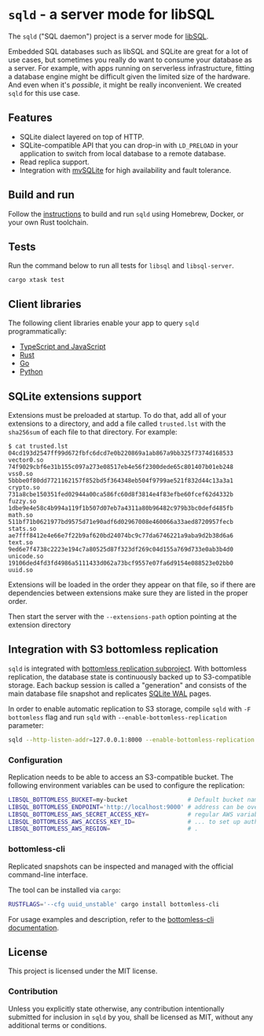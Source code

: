# `sqld` - a server mode for libSQL

The `sqld` ("SQL daemon") project is a server mode for
[libSQL](https://github.com/libsql/libsql/).

Embedded SQL databases such as libSQL and SQLite are great for a lot of use
cases, but sometimes you really do want to consume your database as a server.
For example, with apps running on serverless infrastructure, fitting a database
engine might be difficult given the limited size of the hardware. And even when
it's _possible_, it might be really inconvenient. We created `sqld` for this use
case.

## Features

* SQLite dialect layered on top of HTTP.
* SQLite-compatible API that you can drop-in with `LD_PRELOAD` in your
  application to switch from local database to a remote database.
* Read replica support.
* Integration with [mvSQLite](https://github.com/losfair/mvsqlite) for high
  availability and fault tolerance.

## Build and run

Follow the [instructions](../docs/BUILD-RUN.md) to build and run `sqld`
using Homebrew, Docker, or your own Rust toolchain.

## Tests

Run the command below to run all tests for `libsql` and `libsql-server`.

```
cargo xtask test
```

## Client libraries

The following client libraries enable your app to query `sqld` programmatically:

* [TypeScript and JavaScript](https://github.com/libsql/libsql-client-ts)
* [Rust](https://github.com/libsql/libsql-client-rs)
* [Go](https://github.com/libsql/libsql-client-go)
* [Python](https://github.com/libsql/libsql-client-py)

## SQLite extensions support

Extensions must be preloaded at startup. To do that, add all of your extensions
to a directory, and add a file called `trusted.lst` with the `sha256sum` of each
file to that directory. For example:

```console
$ cat trusted.lst
04cd193d2547ff99d672fbfc6dcd7e0b220869a1ab867a9bb325f7374d168533  vector0.so
74f9029cbf6e31b155c097a273e08517eb4e56f2300dede65c801407b01eb248  vss0.so
5bbbe0f80dd7721162157f852bd5f364348eb504f9799ae521f832d44c13a3a1  crypto.so
731a8cbe150351fed02944a00ca586fc60d8f3814e4f83efbe60fcef62d4332b  fuzzy.so
1dbe9e4e58c4b994a119f1b507d07eb7a4311a80b96482c979b3bc0defd485fb  math.so
511bf71b0621977bd9575d71e90adf6d02967008e460066a33aed8720957fecb  stats.so
ae7fff8412e4e66e7f22b9af620bd24074bc9c77da6746221a9aba9d2b38d6a6  text.so
9ed6e7f4738c2223e194c7a80525d87f323df269c04d155a769d733e0ab3b4d0  unicode.so
19106ded4fd3fd4986a5111433d062a73bcf9557e07fa6d9154e088523e02bb0  uuid.so
```

Extensions will be loaded in the order they appear on that file, so if there are
dependencies between extensions make sure they are listed in the proper order.

Then start the server with the `--extensions-path` option pointing at the
extension directory

## Integration with S3 bottomless replication

`sqld` is integrated with [bottomless replication subproject]. With bottomless
replication, the database state is continuously backed up to S3-compatible
storage. Each backup session is called a "generation" and consists of the main
database file snapshot and replicates [SQLite WAL] pages.

In order to enable automatic replication to S3 storage, compile `sqld` with `-F bottomless` flag
and run `sqld` with `--enable-bottomless-replication` parameter:

```bash
sqld --http-listen-addr=127.0.0.1:8000 --enable-bottomless-replication
```

[bottomless replication subproject]: ../bottomless
[SQLite WAL]: https://www.sqlite.org/wal.html

### Configuration

Replication needs to be able to access an S3-compatible bucket. The following
environment variables can be used to configure the replication:

```bash
LIBSQL_BOTTOMLESS_BUCKET=my-bucket                 # Default bucket name: bottomless
LIBSQL_BOTTOMLESS_ENDPOINT='http://localhost:9000' # address can be overridden for local testing, e.g. with Minio
LIBSQL_BOTTOMLESS_AWS_SECRET_ACCESS_KEY=           # regular AWS variables are used
LIBSQL_BOTTOMLESS_AWS_ACCESS_KEY_ID=               # ... to set up auth, regions, etc.
LIBSQL_BOTTOMLESS_AWS_REGION=                      # .
```

### bottomless-cli

Replicated snapshots can be inspected and managed with the official command-line
interface.

The tool can be installed via `cargo`:

```bash
RUSTFLAGS='--cfg uuid_unstable' cargo install bottomless-cli
```

For usage examples and description, refer to the [bottomless-cli
documentation].

[bottomless-cli documentation]: ./bottomless#cli

## License

This project is licensed under the MIT license.

### Contribution

Unless you explicitly state otherwise, any contribution intentionally submitted for inclusion in `sqld` by you, shall be licensed as MIT, without any additional terms or conditions.
